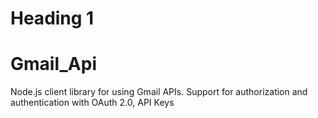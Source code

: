 # Heading 1


# Gmail_Api

Node.js client library for using Gmail APIs. Support for authorization and authentication with OAuth 2.0, API Keys
